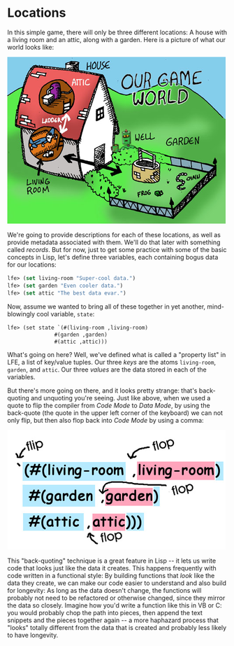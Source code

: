 # Locations

In this simple game, there will only be three different locations: A house with a living room and an attic, along with a garden. Here is a picture of what our world looks like:

![](../images/world.jpg)

We're going to provide descriptions for each of these locations, as well as provide metadata associated with them. We'll do that later with something called *records*. But for now, just to get some practice with some of the basic concepts in Lisp, let's define three variables, each containing bogus data for our locations:

```lisp
lfe> (set living-room "Super-cool data.")
lfe> (set garden "Even cooler data.")
lfe> (set attic "The best data evar.")
```

Now, assume we wanted to bring all of these together in yet another, mind-blowingly cool variable, ``state``:

```liap
lfe> (set state `(#(living-room ,living-room)
               #(garden ,garden)
               #(attic ,attic)))
```

What's going on here? Well, we've defined what is called a "property list" in LFE, a list of key/value tuples. Our three *keys* are the atoms ``living-room``, ``garden``, and ``attic``. Our three *values* are the data stored in each of the variables.

But there's more going on there, and it looks pretty strange: that's back-quoting and unquoting you're seeing. Just like above, when we used a quote to flip the compiler from *Code Mode* to *Data Mode*, by using the back-quote (the quote in the upper left corner of the keyboard) we can not only flip, but then also flop back into *Code Mode* by using a comma:

![](../images/backquote.jpg)

This "back-quoting" technique is a great feature in Lisp -- it lets us write code that looks just like the data it creates. This happens frequently with code written in a functional style: By building functions that *look* like the data they create, we can make our code easier to understand and also build for longevity: As long as the data doesn't change, the functions will probably not need to be refactored or otherwise changed, since they mirror the data so closely. Imagine how you'd write a function like this in VB or C: you would probably chop the path into pieces, then append the text snippets and the pieces together again -- a more haphazard process that "looks" totally different from the data that is created and probably less likely to have longevity.

